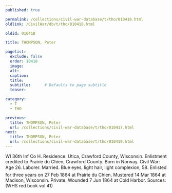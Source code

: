 ```yaml
---
published: true

permalink: /collections/civil-war-database/t/tho/010418.html
oldlink: /CivilWar/db/t/tho/010418.html

oldid: 010418

title: THOMPSON, Peter

pagelist:
  exclude: false
  order: 10418
  image: 
  alt:
  caption:
  title:
  subtitle:      # Defaults to page subtitle
  teaser:

category: 
  - T 
  - THO

previous:
  title: THOMPSON, Peter
  url: /collections/civil-war-database/t/tho/010417.html  
next:
  title: THOMPSON, Peter
  url: /collections/civil-war-database/t/tho/010419.html   
---
```

WI 36th Inf Co H. Residence: Utica, Crawford County, Wisconsin. Enlistment credited to Prairie du Chien, Crawford County. Born in Norway. Civil War: Age 26. Laborer. Married. Blue eyes, light hair, light complexion, 5&#146;8&#148;. Enlisted for three years on 27 Feb 1864 at Prairie du Chien. Mustered 14 Mar 1864 at Madison, Wisconsin. Private. Wounded 7 Jun 1864 at Cold Harbor. Sources: (WHS red book vol 41)